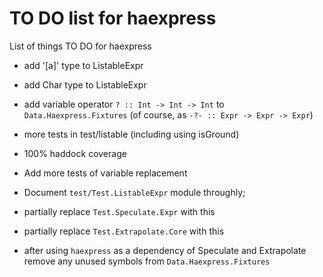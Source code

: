TO DO list for haexpress
========================

List of things TO DO for haexpress

* add '[a]' type to ListableExpr

* add Char type to ListableExpr

* add variable operator `? :: Int -> Int -> Int` to `Data.Haexpress.Fixtures`
  (of course, as `-?- :: Expr -> Expr -> Expr`)

* more tests in test/listable (including using isGround)

* 100% haddock coverage

* Add more tests of variable replacement

* Document `test/Test.ListableExpr` module throughly;

* partially replace `Test.Speculate.Expr` with this

* partially replace `Test.Extrapolate.Core` with this

* after using `haexpress` as a dependency of Speculate and Extrapolate
  remove any unused symbols from `Data.Haexpress.Fixtures`
